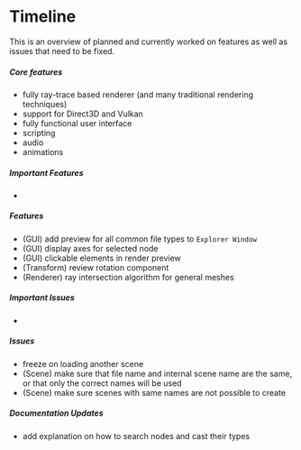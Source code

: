 # Timeline
This is an overview of planned and currently worked on features as well as issues that need to be fixed. 

##### Core features
+ fully ray-trace based renderer (and many traditional rendering techniques)
+ support for Direct3D and Vulkan
+ fully functional user interface
+ scripting
+ audio
+ animations

##### Important Features
+

##### Features
+ (GUI) add preview for all common file types to ```Explorer Window``` 
+ (GUI) display axes for selected node
+ (GUI) clickable elements in render preview
+ (Transform) review rotation component
+ (Renderer) ray intersection algorithm for general meshes

##### Important Issues
+ 

##### Issues
+ freeze on loading another scene
+ (Scene) make sure that file name and internal scene name are the same, or that only the correct names will be used 
+ (Scene) make sure scenes with same names are not possible to create

##### Documentation Updates
+ add explanation on how to search nodes and cast their types 

